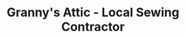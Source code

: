 ---
title: "Granny's Attic - Local Sewing Contractor"
url: /crestview/grannys-attic-local-sewing-contractor/
shop: Textil
---